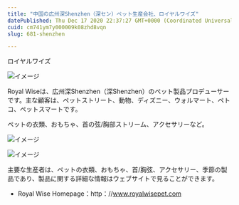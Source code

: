 ```yaml
---
title: "中国の広州深Shenzhen（深セン）ペット生産会社、ロイヤルワイズ"
datePublished: Thu Dec 17 2020 22:37:27 GMT+0000 (Coordinated Universal Time)
cuid: cm741ym7y000009k08zhd8vqn
slug: 681-shenzhen

---
```



ロイヤルワイズ

![イメージ](https://cdn.hashnode.com/res/hashnode/image/upload/v1739494239965/3699cfe0-4518-436b-8ae5-3d047851614a.jpeg)

Royal Wiseは、広州深Shenzhen（深Shenzhen）のペット製品プロデューサーです。主な顧客は、ペットストリート、動物、ディズニー、ウォルマート、ペトコ、ペットスマートです。

ペットの衣類、おもちゃ、首の弦/胸部ストリーム、アクセサリーなど。

![イメージ](https://cdn.hashnode.com/res/hashnode/image/upload/v1739494241826/2aaf041d-26d9-48ee-b701-6d3422b56c1b.jpeg)

![イメージ](https://cdn.hashnode.com/res/hashnode/image/upload/v1739494244620/7ed14578-97d3-47d5-9065-c1b9c79c36ea.jpeg)

主要な生産者は、ペットの衣類、おもちゃ、首/胸弦、アクセサリー、季節の製品であり、製品に関する詳細な情報はウェブサイトで見ることができます。

- Royal Wise Homepage：http：//www.royalwisepet.com